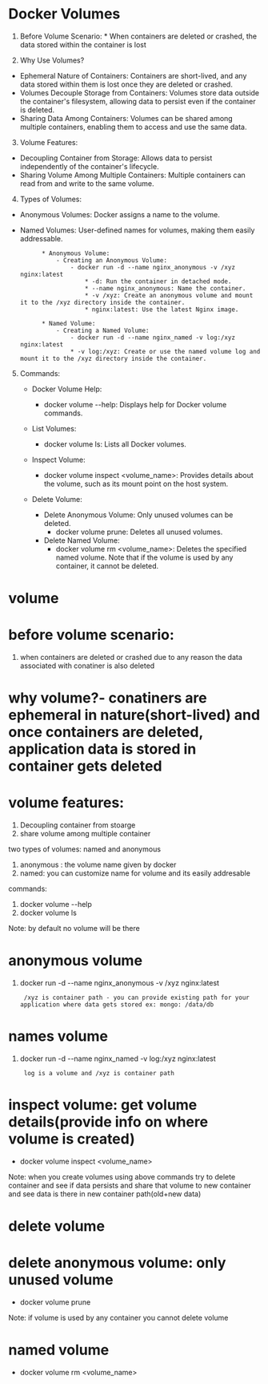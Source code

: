 # Docker Volumes

1. Before Volume Scenario:
        * When containers are deleted or crashed, the data stored within the container is lost

2. Why Use Volumes?

* Ephemeral Nature of Containers: Containers are short-lived, and any data stored within them is lost once they are deleted or crashed.
* Volumes Decouple Storage from Containers: Volumes store data outside the container's filesystem, allowing data to persist even if the container is deleted.
* Sharing Data Among Containers: Volumes can be shared among multiple containers, enabling them to access and use the same data.

3. Volume Features:

* Decoupling Container from Storage: Allows data to persist independently of the container's lifecycle.
* Sharing Volume Among Multiple Containers: Multiple containers can read from and write to the same volume.

4. Types of Volumes:

* Anonymous Volumes: Docker assigns a name to the volume.
* Named Volumes: User-defined names for volumes, making them easily addressable.

            * Anonymous Volume:
                - Creating an Anonymous Volume:
                    - docker run -d --name nginx_anonymous -v /xyz nginx:latest
                        * -d: Run the container in detached mode.
                        * --name nginx_anonymous: Name the container.
                        * -v /xyz: Create an anonymous volume and mount it to the /xyz directory inside the container.
                        * nginx:latest: Use the latest Nginx image.

            * Named Volume:
                - Creating a Named Volume:
                    - docker run -d --name nginx_named -v log:/xyz nginx:latest
                    * -v log:/xyz: Create or use the named volume log and mount it to the /xyz directory inside the container.

5. Commands:

    * Docker Volume Help:

        - docker volume --help: Displays help for Docker volume commands.

    * List Volumes:

        - docker volume ls: Lists all Docker volumes.

    * Inspect Volume:

        - docker volume inspect <volume_name>: Provides details about the volume, such as its mount point on the host system.

    * Delete Volume:

        - Delete Anonymous Volume: Only unused volumes can be deleted.
            * docker volume prune: Deletes all unused volumes.
        - Delete Named Volume:
            * docker volume rm <volume_name>: Deletes the specified named volume. Note that if the volume is used by any container, it cannot be deleted.
            

        






















# volume

# before volume scenario:
1. when containers are deleted or crashed due to any reason the data associated with conatiner is also deleted

# why volume?- conatiners are ephemeral in nature(short-lived) and once containers are deleted, application data is stored in container gets deleted

# volume features:
1. Decoupling container from stoarge
2. share volume among multiple container

two types of volumes: named and anonymous
1. anonymous : the volume name given by docker
2. named: you can customize name for volume and its easily addresable

commands:
1. docker volume --help
2. docker volume ls

Note: by default no volume will be there

# anonymous volume
1. docker run -d --name nginx_anonymous -v /xyz nginx:latest

        /xyz is container path - you can provide existing path for your application where data gets stored ex: mongo: /data/db

# names volume
1. docker run -d --name nginx_named -v log:/xyz nginx:latest

        log is a volume and /xyz is container path

# inspect volume: get volume details(provide info on where volume is created)

* docker volume inspect <volume_name>

Note: when you create volumes using above commands try to delete container and see if data persists and share that volume to new container and see data is there in new container path(old+new data)

# delete volume
# delete anonymous volume: only unused volume
* docker volume prune 

Note: if volume is used by any container you cannot delete volume

# named volume
* docker volume rm <volume_name>